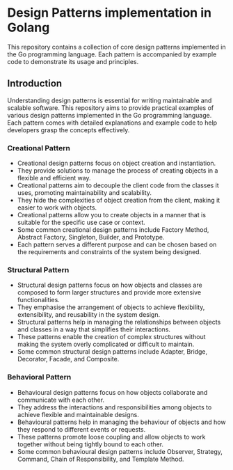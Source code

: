 # Design Patterns implementation in Golang

This repository contains a collection of core design patterns implemented in the Go programming language. Each pattern is accompanied by example code to demonstrate its usage and principles.

## Introduction

Understanding design patterns is essential for writing maintainable and scalable software. This repository aims to provide practical examples of various design patterns implemented in the Go programming language. Each pattern comes with detailed explanations and example code to help developers grasp the concepts effectively.

### Creational Pattern

- Creational design patterns focus on object creation and instantiation.
- They provide solutions to manage the process of creating objects in a flexible and efficient way.
- Creational patterns aim to decouple the client code from the classes it uses, promoting maintainability and scalability.
- They hide the complexities of object creation from the client, making it easier to work with objects.
- Creational patterns allow you to create objects in a manner that is suitable for the specific use case or context.
- Some common creational design patterns include Factory Method, Abstract Factory, Singleton, Builder, and Prototype.
- Each pattern serves a different purpose and can be chosen based on the requirements and constraints of the system being designed.

### Structural Pattern

- Structural design patterns focus on how objects and classes are composed to form larger structures and provide more extensive functionalities.
- They emphasise the arrangement of objects to achieve flexibility, extensibility, and reusability in the system design.
- Structural patterns help in managing the relationships between objects and classes in a way that simplifies their interactions.
- These patterns enable the creation of complex structures without making the system overly complicated or difficult to maintain.
- Some common structural design patterns include Adapter, Bridge, Decorator, Facade, and Composite.

### Behavioral Pattern

- Behavioural design patterns focus on how objects collaborate and communicate with each other.
- They address the interactions and responsibilities among objects to achieve flexible and maintainable designs.
- Behavioural patterns help in managing the behaviour of objects and how they respond to different events or requests.
- These patterns promote loose coupling and allow objects to work together without being tightly bound to each other.
- Some common behavioural design patterns include Observer, Strategy, Command, Chain of Responsibility, and Template Method.
